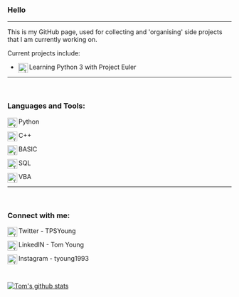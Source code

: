 ### Hello
---
This is my GitHub page, used for collecting and 'organising' side projects that I am currently working on.  

Current projects include:  
- [<img align="left" alt="x | Python" width="22px" src="https://img.icons8.com/ios-filled/50/000000/webpage.png"/>][euler] Learning Python 3 with Project Euler  

---

<br />

### Languages and Tools:

<img align="left" alt="x | Python" width="22px" src="https://cdn.jsdelivr.net/npm/simple-icons@v3/icons/python.svg" />Python 

<img align="left" alt="x | C++" width="22px" src="https://cdn.jsdelivr.net/npm/simple-icons@v3/icons/cplusplus.svg" />C++  

<img align="left" alt="x | BASIC" width="22px" src="https://img.icons8.com/metro/26/000000/bas.png" />BASIC  

<img align="left" alt="x | SQL" width="22px" src="https://cdn.jsdelivr.net/npm/simple-icons@v3/icons/mysql.svg" />SQL  

<img align="left" alt="x | VBA" width="22px" src="https://img.icons8.com/metro/26/000000/vb.png" />VBA  


---

<br />

### Connect with me:

[<img align="left" alt="x | Twitter" width="22px" src="https://cdn.jsdelivr.net/npm/simple-icons@v3/icons/twitter.svg" />][twitter] Twitter - TPSYoung  

[<img align="left" alt="x | LinkedIn" width="22px" src="https://cdn.jsdelivr.net/npm/simple-icons@v3/icons/linkedin.svg" />][linkedin] LinkedIN - Tom Young  

[<img align="left" alt="x | Instagram" width="22px" src="https://cdn.jsdelivr.net/npm/simple-icons@v3/icons/instagram.svg" />][instagram] Instagram - tyoung1993  


[twitter]:https://www.twitter.com/tpsyoung
[linkedin]:https://www.linkedin.com/in/tom-young-805213a2/
[instagram]:https://www.instagram/tyoung1993
[euler]:https://projecteuler.net/

<br />

[![Tom's github stats](https://github-readme-stats.vercel.app/api?username=seebiscuitz&show_icons=true&theme=dark)](https://github.com/anuraghazra/github-readme-stats)
